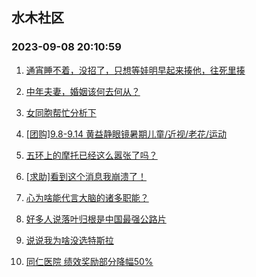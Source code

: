 ## 水木社区 
### 2023-09-08 20:10:59

1. [通宵睡不着，没招了，只想等娃明早起来揍他，往死里揍](https://www.mysmth.net/nForum/article/ChildEducation/2273608)

2. [中年夫妻，婚姻该何去何从？](https://www.mysmth.net/nForum/article/FamilyLife/1766391007)

3. [女同胞帮忙分析下](https://www.mysmth.net/nForum/article/Age/20303756)

4. [[团购]9.8-9.14 黄益静眼镜暑期儿童/近视/老花/运动](https://www.mysmth.net/nForum/article/ADAgent_TG/1308573)

5. [五环上的摩托已经这么嚣张了吗？](https://www.mysmth.net/nForum/article/AutoWorld/1944672931)

6. [[求助]看到这个消息我崩溃了！](https://www.mysmth.net/nForum/article/OurEstate/2883709)

7. [心为啥能代言大脑的诸多职能？](https://www.mysmth.net/nForum/article/Joke/4130822)

8. [好多人说落叶归根是中国最强公路片](https://www.mysmth.net/nForum/article/Movie/3540938)

9. [说说我为啥没选特斯拉](https://www.mysmth.net/nForum/article/GreenAuto/1365400)

10. [同仁医院 绩效奖励部分降幅50%](https://www.mysmth.net/nForum/article/WorkLife/3386068)

